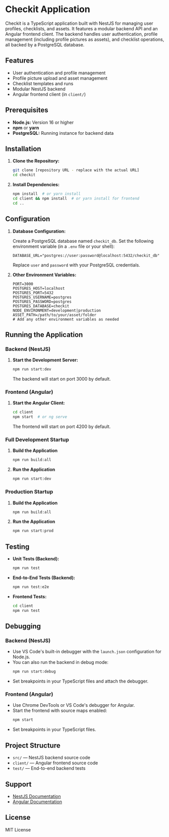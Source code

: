 # Checkit Application

Checkit is a TypeScript application built with NestJS for managing user profiles, checklists, and assets. It features a modular backend API and an Angular frontend client. The backend handles user authentication, profile management (including profile pictures as assets), and checklist operations, all backed by a PostgreSQL database.

## Features

- User authentication and profile management
- Profile picture upload and asset management
- Checklist templates and runs
- Modular NestJS backend
- Angular frontend client (in `client/`)

## Prerequisites

- **Node.js:** Version 16 or higher
- **npm** or **yarn**
- **PostgreSQL:** Running instance for backend data

## Installation

1. **Clone the Repository:**
    ```bash
    git clone [repository URL - replace with the actual URL]
    cd checkit
    ```

2. **Install Dependencies:**
    ```bash
    npm install  # or yarn install
    cd client && npm install  # or yarn install for frontend
    cd ..
    ```

## Configuration

1. **Database Configuration:**

    Create a PostgreSQL database named `checkit_db`. Set the following environment variable (in a `.env` file or your shell):
    ```
    DATABASE_URL="postgres://user:password@localhost:5432/checkit_db"
    ```
    Replace `user` and `password` with your PostgreSQL credentials.

2. **Other Environment Variables:**
    ```
    PORT=3000
    POSTGRES_HOST=localhost
    POSTGRES_PORT=5432
    POSTGRES_USERNAME=postgres
    POSTGRES_PASSWORD=postgres
    POSTGRES_DATABASE=checkit
    NODE_ENVIRONMENT=development|production
    ASSET_PATH=/path/to/your/asset/folder
    # Add any other environment variables as needed
    ```

## Running the Application

### Backend (NestJS)

1. **Start the Development Server:**
    ```bash
    npm run start:dev
    ```
    The backend will start on port 3000 by default.

### Frontend (Angular)

1. **Start the Angular Client:**
    ```bash
    cd client
    npm start  # or ng serve
    ```
    The frontend will start on port 4200 by default.

### Full Development Startup
1. **Build the Application**
    ```bash
    npm run build:all
    ```
2. **Run the Application**
    ```bash
    npm run start:dev
    ```

### Production Startup
1. **Build the Application**
    ```bash
    npm run build:all
    ```
2. **Run the Application**
    ```bash
    npm run start:prod
    ```

## Testing

- **Unit Tests (Backend):**
    ```bash
    npm run test
    ```
- **End-to-End Tests (Backend):**
    ```bash
    npm run test:e2e
    ```
- **Frontend Tests:**
    ```bash
    cd client
    npm run test
    ```

## Debugging

### Backend (NestJS)
- Use VS Code's built-in debugger with the `launch.json` configuration for Node.js.
- You can also run the backend in debug mode:
    ```bash
    npm run start:debug
    ```
- Set breakpoints in your TypeScript files and attach the debugger.

### Frontend (Angular)
- Use Chrome DevTools or VS Code's debugger for Angular.
- Start the frontend with source maps enabled:
    ```bash
    npm start
    ```
- Set breakpoints in your TypeScript files.

## Project Structure

- `src/` — NestJS backend source code
- `client/` — Angular frontend source code
- `test/` — End-to-end backend tests

## Support

- [NestJS Documentation](https://docs.nestjs.com/)
- [Angular Documentation](https://angular.io/docs)

## License

MIT License